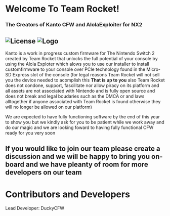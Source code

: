 

# Welcome To Team Rocket!
### The Creators of Kanto CFW and AlolaExploiter for NX2
![License](https://img.shields.io/badge/License-MIT-blue.svg) ![Logo](https://img.shields.io/badge/Kanto-Alola-Blue)
-- 
Kanto is a work in progress custom firmware for The Nintendo Switch 2 created by Team Rocket that unlocks the full potential of your console by using the Alola Exploter which alows you to use our installer to install customfirmware to your console over PCIe technology found in the Micro-SD Express slot of the console (for legal reasons Team Rocket will not sell you the device needed to acomplish this **That is up to you** also Team Rocket does not condone, support, fascilitate nor allow piracy on its platform and all assets are not associated with Nintendo and is fully open source and does not break and legal boudaries such as the DMCA or and laws alltogether if anyone associated with Team Rocket is found otherwise they will no longer be allowed on our platform) 

We are expected to have fully functioning software by the end of this year to show you but we kindly ask for you to be patient while we work away and do our magic and we are looking foward to having fully functional CFW ready for you very soon 

If you would like  to join our team please create a discussion and we will be happy to bring you on-board and we have pleanty of room for more developers on our team 
--
# Contributors and Developers
Lead Developer: DuckyCFW

